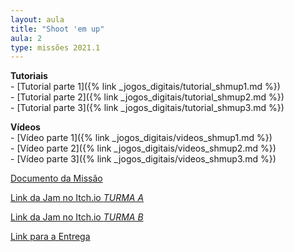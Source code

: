 ```yaml
---
layout: aula
title: "Shoot 'em up"
aula: 2
type: missões 2021.1
---
```


**Tutoriais**  
    - [Tutorial parte 1]({% link _jogos_digitais/tutorial_shmup1.md %})  
    - [Tutorial parte 2]({% link _jogos_digitais/tutorial_shmup2.md %})  
    - [Tutorial parte 3]({% link _jogos_digitais/tutorial_shmup3.md %})  

**Vídeos**  
    - [Vídeo parte 1]({% link _jogos_digitais/videos_shmup1.md %})  
    - [Vídeo parte 2]({% link _jogos_digitais/videos_shmup2.md %})  
    - [Vídeo parte 3]({% link _jogos_digitais/videos_shmup3.md %})  

[Documento da Missão](https://docs.google.com/document/d/e/2PACX-1vT6crpqJiNQYst4gMWDqa61QRVmloAEwM9uOTVRx8bNER1IOIbc6BUAkLT_lDjUp8kebuGKH01szMo5/pub?embedded=true)


 
[Link da Jam no Itch.io *TURMA A*](https://itch.io/jam/20211-shmup-a)

[Link da Jam no Itch.io *TURMA B*](https://itch.io/jam/20211-shmup-b)

[Link para a Entrega](https://forms.gle/CtKmcvCpZGXp7x4UA)

